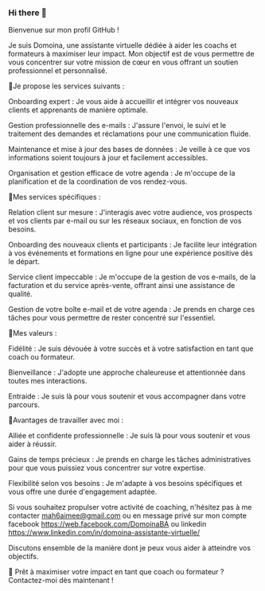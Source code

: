 ### Hi there 👋
Bienvenue sur mon profil GitHub !

Je suis Domoina, une assistante virtuelle dédiée à aider les coachs et formateurs à maximiser leur impact. Mon objectif est de vous permettre de vous concentrer sur votre mission de cœur en vous offrant un soutien professionnel et personnalisé.

💚Je propose les services suivants : 

Onboarding expert : Je vous aide à accueillir et intégrer vos nouveaux clients et apprenants de manière optimale.

Gestion professionnelle des e-mails : J'assure l'envoi, le suivi et le traitement des demandes et réclamations pour une communication fluide.

Maintenance et mise à jour des bases de données : Je veille à ce que vos informations soient toujours à jour et facilement accessibles.

Organisation et gestion efficace de votre agenda : Je m'occupe de la planification et de la coordination de vos rendez-vous.

💚Mes services spécifiques :

Relation client sur mesure : J'interagis avec votre audience, vos prospects et vos clients par e-mail ou sur les réseaux sociaux, en fonction de vos besoins.

Onboarding des nouveaux clients et participants : Je facilite leur intégration à vos événements et formations en ligne pour une expérience positive dès le départ.

Service client impeccable : Je m'occupe de la gestion de vos e-mails, de la facturation et du service après-vente, offrant ainsi une assistance de qualité.

Gestion de votre boîte e-mail et de votre agenda : Je prends en charge ces tâches pour vous permettre de rester concentré sur l'essentiel.

💚Mes valeurs :

Fidélité : Je suis dévouée à votre succès et à votre satisfaction en tant que coach ou formateur.

Bienveillance : J'adopte une approche chaleureuse et attentionnée dans toutes mes interactions.

Entraide : Je suis là pour vous soutenir et vous accompagner dans votre parcours.

💚Avantages de travailler avec moi :

Alliée et confidente professionnelle : Je suis là pour vous soutenir et vous aider à réussir.

Gains de temps précieux : Je prends en charge les tâches administratives pour que vous puissiez vous concentrer sur votre expertise.

Flexibilité selon vos besoins : Je m'adapte à vos besoins spécifiques et vous offre une durée d'engagement adaptée.



Si vous souhaitez propulser votre activité de coaching, n'hésitez pas à me contacter mah6aimee@gmail.com ou en message privé sur mon compte facebook https://web.facebook.com/DomoinaBA ou linkedin https://www.linkedin.com/in/domoina-assistante-virtuelle/

Discutons ensemble de la manière dont je peux vous aider à atteindre vos objectifs.

🚀 Prêt à maximiser votre impact en tant que coach ou formateur ? Contactez-moi dès maintenant !
